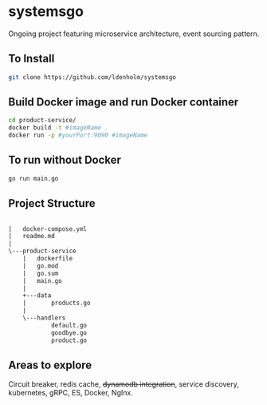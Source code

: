 # systemsgo

Ongoing project featuring microservice architecture, event sourcing pattern.

## To Install

```sh
git clone https://github.com/ldenholm/systemsgo
```

## Build Docker image and run Docker container

```sh
cd product-service/
docker build -t #imageName .
docker run -p #yourPort:9090 #imageName
```

## To run without Docker

```sh
go run main.go
```

## Project Structure

```txt

|   docker-compose.yml
|   readme.md
|
\---product-service
    |   dockerfile
    |   go.mod
    |   go.sum
    |   main.go
    |
    +---data
    |       products.go
    |
    \---handlers
            default.go
            goodbye.go
            product.go
```

## Areas to explore

Circuit breaker, redis cache, ~~dynamodb integration~~,
service discovery, kubernetes, gRPC, ES, Docker, NgInx.
